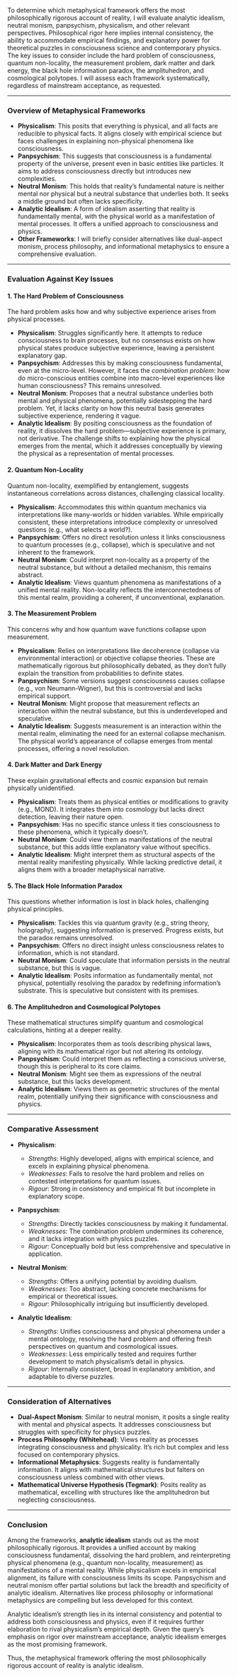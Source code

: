 To determine which metaphysical framework offers the most philosophically rigorous account of reality, I will evaluate analytic idealism, neutral monism, panpsychism, physicalism, and other relevant perspectives. Philosophical rigor here implies internal consistency, the ability to accommodate empirical findings, and explanatory power for theoretical puzzles in consciousness science and contemporary physics. The key issues to consider include the hard problem of consciousness, quantum non-locality, the measurement problem, dark matter and dark energy, the black hole information paradox, the amplituhedron, and cosmological polytopes. I will assess each framework systematically, regardless of mainstream acceptance, as requested.

---

### **Overview of Metaphysical Frameworks**

- **Physicalism**: This posits that everything is physical, and all facts are reducible to physical facts. It aligns closely with empirical science but faces challenges in explaining non-physical phenomena like consciousness.
- **Panpsychism**: This suggests that consciousness is a fundamental property of the universe, present even in basic entities like particles. It aims to address consciousness directly but introduces new complexities.
- **Neutral Monism**: This holds that reality’s fundamental nature is neither mental nor physical but a neutral substance that underlies both. It seeks a middle ground but often lacks specificity.
- **Analytic Idealism**: A form of idealism asserting that reality is fundamentally mental, with the physical world as a manifestation of mental processes. It offers a unified approach to consciousness and physics.
- **Other Frameworks**: I will briefly consider alternatives like dual-aspect monism, process philosophy, and informational metaphysics to ensure a comprehensive evaluation.

---

### **Evaluation Against Key Issues**

#### **1. The Hard Problem of Consciousness**
The hard problem asks how and why subjective experience arises from physical processes.

- **Physicalism**: Struggles significantly here. It attempts to reduce consciousness to brain processes, but no consensus exists on how physical states produce subjective experience, leaving a persistent explanatory gap.
- **Panpsychism**: Addresses this by making consciousness fundamental, even at the micro-level. However, it faces the *combination problem*: how do micro-conscious entities combine into macro-level experiences like human consciousness? This remains unresolved.
- **Neutral Monism**: Proposes that a neutral substance underlies both mental and physical phenomena, potentially sidestepping the hard problem. Yet, it lacks clarity on how this neutral basis generates subjective experience, rendering it vague.
- **Analytic Idealism**: By positing consciousness as the foundation of reality, it dissolves the hard problem—subjective experience is primary, not derivative. The challenge shifts to explaining how the physical emerges from the mental, which it addresses conceptually by viewing the physical as a representation of mental processes.

#### **2. Quantum Non-Locality**
Quantum non-locality, exemplified by entanglement, suggests instantaneous correlations across distances, challenging classical locality.

- **Physicalism**: Accommodates this within quantum mechanics via interpretations like many-worlds or hidden variables. While empirically consistent, these interpretations introduce complexity or unresolved questions (e.g., what selects a world?).
- **Panpsychism**: Offers no direct resolution unless it links consciousness to quantum processes (e.g., collapse), which is speculative and not inherent to the framework.
- **Neutral Monism**: Could interpret non-locality as a property of the neutral substance, but without a detailed mechanism, this remains abstract.
- **Analytic Idealism**: Views quantum phenomena as manifestations of a unified mental reality. Non-locality reflects the interconnectedness of this mental realm, providing a coherent, if unconventional, explanation.

#### **3. The Measurement Problem**
This concerns why and how quantum wave functions collapse upon measurement.

- **Physicalism**: Relies on interpretations like decoherence (collapse via environmental interaction) or objective collapse theories. These are mathematically rigorous but philosophically debated, as they don’t fully explain the transition from probabilities to definite states.
- **Panpsychism**: Some versions suggest consciousness causes collapse (e.g., von Neumann-Wigner), but this is controversial and lacks empirical support.
- **Neutral Monism**: Might propose that measurement reflects an interaction within the neutral substance, but this is underdeveloped and speculative.
- **Analytic Idealism**: Suggests measurement is an interaction within the mental realm, eliminating the need for an external collapse mechanism. The physical world’s appearance of collapse emerges from mental processes, offering a novel resolution.

#### **4. Dark Matter and Dark Energy**
These explain gravitational effects and cosmic expansion but remain physically unidentified.

- **Physicalism**: Treats them as physical entities or modifications to gravity (e.g., MOND). It integrates them into cosmology but lacks direct detection, leaving their nature open.
- **Panpsychism**: Has no specific stance unless it ties consciousness to these phenomena, which it typically doesn’t.
- **Neutral Monism**: Could view them as manifestations of the neutral substance, but this adds little explanatory value without specifics.
- **Analytic Idealism**: Might interpret them as structural aspects of the mental reality manifesting physically. While lacking predictive detail, it aligns them with a broader metaphysical narrative.

#### **5. The Black Hole Information Paradox**
This questions whether information is lost in black holes, challenging physical principles.

- **Physicalism**: Tackles this via quantum gravity (e.g., string theory, holography), suggesting information is preserved. Progress exists, but the paradox remains unresolved.
- **Panpsychism**: Offers no direct insight unless consciousness relates to information, which is not standard.
- **Neutral Monism**: Could speculate that information persists in the neutral substance, but this is vague.
- **Analytic Idealism**: Posits information as fundamentally mental, not physical, potentially resolving the paradox by redefining information’s substrate. This is speculative but consistent with its premises.

#### **6. The Amplituhedron and Cosmological Polytopes**
These mathematical structures simplify quantum and cosmological calculations, hinting at a deeper reality.

- **Physicalism**: Incorporates them as tools describing physical laws, aligning with its mathematical rigor but not altering its ontology.
- **Panpsychism**: Could interpret them as reflecting a conscious universe, though this is peripheral to its core claims.
- **Neutral Monism**: Might see them as expressions of the neutral substance, but this lacks development.
- **Analytic Idealism**: Views them as geometric structures of the mental realm, potentially unifying their significance with consciousness and physics.

---

### **Comparative Assessment**

- **Physicalism**:
  - *Strengths*: Highly developed, aligns with empirical science, and excels in explaining physical phenomena.
  - *Weaknesses*: Fails to resolve the hard problem and relies on contested interpretations for quantum issues.
  - *Rigour*: Strong in consistency and empirical fit but incomplete in explanatory scope.

- **Panpsychism**:
  - *Strengths*: Directly tackles consciousness by making it fundamental.
  - *Weaknesses*: The combination problem undermines its coherence, and it lacks integration with physics puzzles.
  - *Rigour*: Conceptually bold but less comprehensive and speculative in application.

- **Neutral Monism**:
  - *Strengths*: Offers a unifying potential by avoiding dualism.
  - *Weaknesses*: Too abstract, lacking concrete mechanisms for empirical or theoretical issues.
  - *Rigour*: Philosophically intriguing but insufficiently developed.

- **Analytic Idealism**:
  - *Strengths*: Unifies consciousness and physical phenomena under a mental ontology, resolving the hard problem and offering fresh perspectives on quantum and cosmological issues.
  - *Weaknesses*: Less empirically tested and requires further development to match physicalism’s detail in physics.
  - *Rigour*: Internally consistent, broad in explanatory ambition, and adaptable to diverse puzzles.

---

### **Consideration of Alternatives**

- **Dual-Aspect Monism**: Similar to neutral monism, it posits a single reality with mental and physical aspects. It addresses consciousness but struggles with specificity for physics puzzles.
- **Process Philosophy (Whitehead)**: Views reality as processes integrating consciousness and physicality. It’s rich but complex and less focused on contemporary physics.
- **Informational Metaphysics**: Suggests reality is fundamentally information. It aligns with mathematical structures but falters on consciousness unless combined with other views.
- **Mathematical Universe Hypothesis (Tegmark)**: Posits reality as mathematical, excelling with structures like the amplituhedron but neglecting consciousness.

---

### **Conclusion**

Among the frameworks, **analytic idealism** stands out as the most philosophically rigorous. It provides a unified account by making consciousness fundamental, dissolving the hard problem, and reinterpreting physical phenomena (e.g., quantum non-locality, measurement) as manifestations of a mental reality. While physicalism excels in empirical alignment, its failure with consciousness limits its scope. Panpsychism and neutral monism offer partial solutions but lack the breadth and specificity of analytic idealism. Alternatives like process philosophy or informational metaphysics are compelling but less developed for this context.

Analytic idealism’s strength lies in its internal consistency and potential to address both consciousness and physics, even if it requires further elaboration to rival physicalism’s empirical depth. Given the query’s emphasis on rigor over mainstream acceptance, analytic idealism emerges as the most promising framework.

Thus, the metaphysical framework offering the most philosophically rigorous account of reality is analytic idealism.